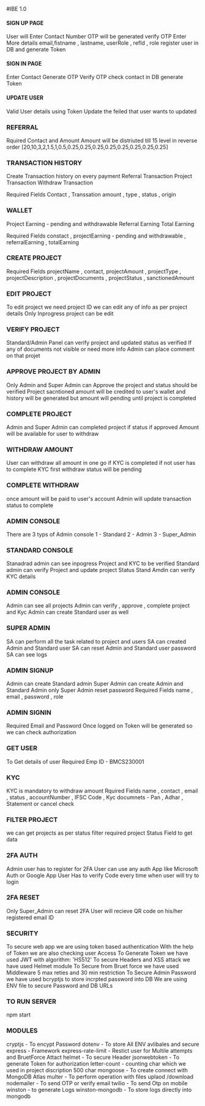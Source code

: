 #IBE 1.0

#### SIGN UP PAGE ####
User will Enter Contact Number
OTP will be generated 
verify OTP
Enter More details
email,fistname , lastname, userRole , refId , role
register user in DB and generate Token

#### SIGN IN PAGE #####
Enter Contact
Generate OTP
Verify OTP
check contact in DB
generate Token

#### UPDATE USER ###
Valid User details using Token
Update the feiled that user wants to updated


### REFERRAL ###
Rquired Contact and Amount
Amount will be distriuted till 15 level in reverse order
[20,10,3,2,1.5,1,0.5,0.25,0.25,0.25,0.25,0.25,0.25,0.25,0.25]

### TRANSACTION HISTORY ###
Create Transaction history on every payment
Referral Transaction
Project Transaction
Withdraw Transaction

Required Fields
Contact , Transsation amount , type , status , origin 

### WALLET ###
Project Earning - pending and withdrawable
Referral Earning 
Total Earning

Required Fields
constact , projectEarning - pending and withdrawable , referralEarning , totalEarning 

### CREATE PROJECT ###
Required Fields
projectName , contact, projectAmount , projectType , projectDescription , projectDocuments , projectStatus , sanctionedAmount 

### EDIT PROJECT ###
To edit project we need project ID
we can edit any of info as per project details
Only Inprogress project can be edit

### VERIFY PROJECT ###
Standard/Admin Panel can verify project and updated status as verified 
If any of documents not visible or need more info
Admin can place comment on that projet

### APPROVE PROJECT BY ADMIN ###
Only Admin and Super Admin can Approve the project and status should be verified
Project sacntioned amount will be credited to user's wallet and history will be generated but amount will pending until project is completed 

### COMPLETE PROJECT ###
Admin and Super Admin can completed project if status if approved
Amount will be available for user to withdraw 

### WITHDRAW AMOUNT ###
User can withdraw all amount in one go
if KYC is completed
if not user has to complete KYC first
withdraw status will be pending

### COMPLETE WITHDRAW ###
once amount will be paid to user's account 
Admin will update transaction status to complete

### ADMIN CONSOLE ###
There are 3 typs of Admin console
1 - Standard 
2 - Admin
3 - Super_Admin

### STANDARD CONSOLE ###
Stanadrad admin can see inpogress Project and KYC to be verified
Standard admin can verify Project and update project Status
Stand Amdin can verify KYC details

### ADMIN CONSOLE ### 
Admin can see all projects 
Admin can verify , approve , complete project and Kyc
Admin can create Standard user as well

### SUPER ADMIN ###
SA can perform all the task related to project and users
SA can created Admin and Standard user
SA can reset Admin and Standard user password
SA can see logs 

### ADMIN SIGNUP ###
Admin can create Standard admin
Super Admin can create Admin and Standard Admin
only Super Admin reset password
Required Fields 
name , email , password , role 

### ADMIN SIGNIN ###
Required Email and Password
Once logged on Token will be generated
so we can check authorization

### GET USER ###
To Get details of user
Required Emp ID -  BMCS230001

### KYC ###
KYC is mandatory to withdraw amount
Rquired Fields
name , contact , email , status , accountNumber , IFSC Code , Kyc documnets - Pan , Adhar , Statement or cancel check

### FILTER PROJECT ###
we can get projects as per status filter
required project Status Field to get data 

### 2FA AUTH ###
Admin user has to register for 2FA
User can use any auth App like Microsoft Auth or Google App
User Has to verify Code every time when user will try to login

### 2FA RESET ###
Only Super_Admin can reset 2FA
User will recieve QR code on his/her registered email ID

### SECURITY ###
To secure web app we are using token based authentication
With the help of Token we are also checking user Access
To Generate Token we have used JWT with algorithm: 'HS512'
To secure Headers and XSS attack we have used Helmet module
To Secure from Bruet force we have used Middleware 5 max reties and 30 min restriction
To Secure Admin Password we have used bcryptjs to store incrpted password into DB
We are using ENV file to secure Password and DB URLs


### TO RUN SERVER ###
npm start

### MODULES ###
cryptjs - To encypt Password
dotenv - To store All ENV avlibales and secure
express - Framework
express-rate-limit -  Restict user for Multile attempts and BruetForce Attact
helmet -  To secure Header
jsonwebtoken -  To generate Token for authorization
letter-count - counting char which we used in project discription 500 char
mongoose - To create connect with MongoDB Atlas
multer - To perform operation with files uplaod /download
nodemailer - To send OTP or verify email
twilio - To send Otp on mobile
winston - to generate Logs
winston-mongodb - To store logs directly into mongodb 

